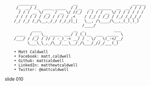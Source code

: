          ________                __                        ______
         /_  __/ /_  ____ _____  / /__   __  ______  __  __/ / / /
          / / / __ \/ __ `/ __ \/ //_/  / / / / __ \/ / / / / / /
         / / / / / / /_/ / / / / ,<    / /_/ / /_/ / /_/ /_/_/_/
        /_/ /_/ /_/\__,_/_/ /_/_/|_|   \__, /\____/\__,_(_)_)_)
                                      /____/
                ____              __  _             ___
         ____  / __ \__ _____ ___/ /_(_)__  ___  _____ \
        /___/ / /_/ / // / -_)_-< __/ / _ \/ _ \(_-</__/
              \___\_\_,_/\__/___\__/_/\___/_//_/___(_)

        • Matt Caldwell
        • Facebook: matt.caldwell
        • Github: mattcaldwell
        • LinkedIn: matthewtcaldwell
        • Twitter: @mattcaldwell















































































slide 010
